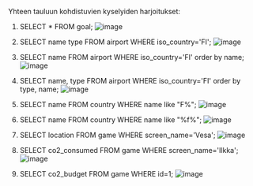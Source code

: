 Yhteen tauluun kohdistuvien kyselyiden harjoitukset:

1. SELECT * FROM goal;
   ![image](https://github.com/user-attachments/assets/5ce8de59-ca39-4d03-b64d-2b52f3ce0f35)

2. SELECT name type FROM airport WHERE iso_country='FI';
   ![image](https://github.com/user-attachments/assets/8a5cf23f-0f0b-4dab-b936-d5b60b76321c)

3. SELECT name FROM airport WHERE iso_country='FI' order by name;
   ![image](https://github.com/user-attachments/assets/41e36392-04ca-4694-9e92-236aa5da899b)

4. SELECT name, type FROM airport WHERE iso_country='FI' order by type, name;
   ![image](https://github.com/user-attachments/assets/8a48fc83-64a3-4652-879d-c66b3ec7a8fa)

5. SELECT name FROM country WHERE name like "F%";
   ![image](https://github.com/user-attachments/assets/b9106f28-c428-44a4-b5c4-a5d7af7e53ca)

6. SELECT name FROM country WHERE name like "%f%";
   ![image](https://github.com/user-attachments/assets/2e75e741-9dde-49c9-a9de-4f8404389a06)

7. SELECT location FROM game WHERE screen_name='Vesa';
   ![image](https://github.com/user-attachments/assets/71a24ff7-2148-4ad2-abe7-f32a321c663d)

8. SELECT co2_consumed FROM game WHERE screen_name='Ilkka';
   ![image](https://github.com/user-attachments/assets/014f9b5c-4dd0-4db7-b68e-6f83a338b635)

9. SELECT co2_budget FROM game WHERE id=1;
    ![image](https://github.com/user-attachments/assets/1a401beb-3a2d-428f-bc98-0ed4e7653c83)
